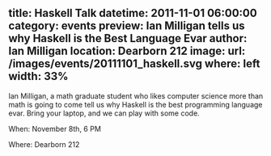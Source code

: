title: Haskell Talk
datetime: 2011-11-01 06:00:00
category: events
preview: Ian Milligan tells us why Haskell is the Best Language Evar
author: Ian Milligan
location: Dearborn 212
image:
    url: /images/events/20111101_haskell.svg
    where: left
    width: 33%
---

Ian Milligan, a math graduate student who likes computer science more than math
is going to come tell us why Haskell is the best programming language evar.
Bring your laptop, and we can play with some code.

When: November 8th, 6 PM

Where: Dearborn 212
